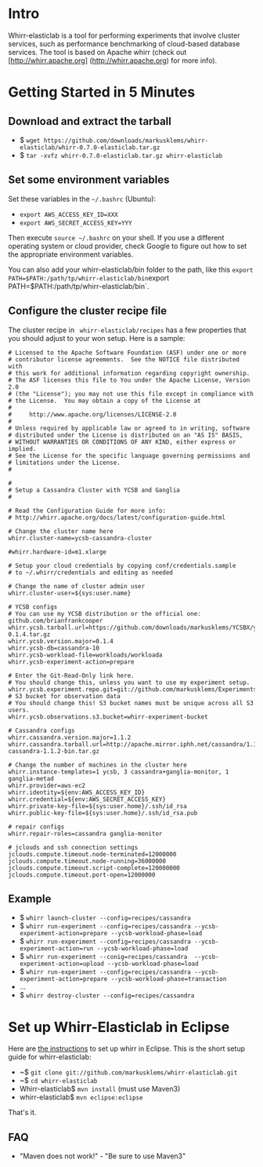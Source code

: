 Intro
=====
Whirr-elasticlab is a tool for performing experiments that involve cluster services, such as performance benchmarking of cloud-based database services.
The tool is based on Apache whirr (check out [http://whirr.apache.org] (http://whirr.apache.org) for more info).


Getting Started in 5 Minutes
====

Download and extract the tarball
----
* $ `wget https://github.com/downloads/markusklems/whirr-elasticlab/whirr-0.7.0-elasticlab.tar.gz`
* $ `tar -xvfz whirr-0.7.0-elasticlab.tar.gz whirr-elasticlab`

Set some environment variables
----
Set these variables in the `~/.bashrc` (Ubuntu):
* `export AWS_ACCESS_KEY_ID=XXX`
* `export AWS_SECRET_ACCESS_KEY=YYY`

Then execute `source ~/.bashrc` on your shell.
If you use a different operating system or cloud provider, check Google to figure out how to set the appropriate environment variables.

You can also add your whirr-elasticlab/bin folder to the path, like this `export PATH=$PATH:/path/tp/whirr-elasticlab/bin`export PATH=$PATH:/path/tp/whirr-elasticlab/bin`.

Configure the cluster recipe file
----
The cluster recipe in ` whirr-elasticlab/recipes` has a few properties that you should adjust to your won setup. Here is a sample:

<pre><code># Licensed to the Apache Software Foundation (ASF) under one or more
# contributor license agreements.  See the NOTICE file distributed with
# this work for additional information regarding copyright ownership.
# The ASF licenses this file to You under the Apache License, Version 2.0
# (the "License"); you may not use this file except in compliance with
# the License.  You may obtain a copy of the License at
#
#     http://www.apache.org/licenses/LICENSE-2.0
#
# Unless required by applicable law or agreed to in writing, software
# distributed under the License is distributed on an "AS IS" BASIS,
# WITHOUT WARRANTIES OR CONDITIONS OF ANY KIND, either express or implied.
# See the License for the specific language governing permissions and
# limitations under the License.
#

#
# Setup a Cassandra Cluster with YCSB and Ganglia
# 

# Read the Configuration Guide for more info:
# http://whirr.apache.org/docs/latest/configuration-guide.html 

# Change the cluster name here
whirr.cluster-name=ycsb-cassandra-cluster

#whirr.hardware-id=m1.xlarge

# Setup your cloud credentials by copying conf/credentials.sample
# to ~/.whirr/credentials and editing as needed

# Change the name of cluster admin user
whirr.cluster-user=${sys:user.name}

# YCSB configs
# You can use my YCSB distribution or the official one: github.com/brianfrankcooper
whirr.ycsb.tarball.url=https://github.com/downloads/markusklems/YCSBX/ycsb-0.1.4.tar.gz
whirr.ycsb.version.major=0.1.4
whirr.ycsb-db=cassandra-10
whirr.ycsb-workload-file=workloads/workloada
whirr.ycsb-experiment-action=prepare

# Enter the Git-Read-Only link here.
# You should change this, unless you want to use my experiment setup.
whirr.ycsb.experiment.repo.git=git://github.com/markusklems/Experiments.git
# S3 bucket for observation data
# You should change this! S3 bucket names must be unique across all S3 users.
whirr.ycsb.observations.s3.bucket=whirr-experiment-bucket

# Cassandra configs
whirr.cassandra.version.major=1.1.2
whirr.cassandra.tarball.url=http://apache.mirror.iphh.net/cassandra/1.1.2/apache-cassandra-1.1.2-bin.tar.gz

# Change the number of machines in the cluster here
whirr.instance-templates=1 ycsb, 3 cassandra+ganglia-monitor, 1 ganglia-metad
whirr.provider=aws-ec2
whirr.identity=${env:AWS_ACCESS_KEY_ID} 
whirr.credential=${env:AWS_SECRET_ACCESS_KEY}
whirr.private-key-file=${sys:user.home}/.ssh/id_rsa
whirr.public-key-file=${sys:user.home}/.ssh/id_rsa.pub

# repair configs
whirr.repair-roles=cassandra ganglia-monitor

# jclouds and ssh connection settings
jclouds.compute.timeout.node-terminated=12000000
jclouds.compute.timeout.node-running=36000000
jclouds.compute.timeout.script-complete=120000000
jclouds.compute.timeout.port-open=12000000
</code></pre>

Example
----
 * $ `whirr launch-cluster --config=recipes/cassandra`
 * $ `whirr run-experiment --config=recipes/cassandra --ycsb-experiment-action=prepare --ycsb-workload-phase=load`
 * $ `whirr run-experiment --config=recipes/cassandra --ycsb-experiment-action=run --ycsb-workload-phase=load`
 * $ `whirr run-experiment --conig=recipes/cassandra  --ycsb-experiment-action=upload --ycsb-workload-phase=load`
 * $ `whirr run-experiment --config=recipes/cassandra --ycsb-experiment-action=prepare --ycsb-workload-phase=transaction`
 * ...
 * $ `whirr destroy-cluster --config=recipes/cassandra`


Set up Whirr-Elasticlab in Eclipse
====
Here are [the instructions](https://cwiki.apache.org/confluence/display/WHIRR/How+To+Contribute) to set up whirr in Eclipse. This is the short setup guide for whirr-elasticlab:

 * ~$ `git clone git://github.com/markusklems/whirr-elasticlab.git`
 * ~$ `cd whirr-elasticlab`
 * Whirr-elasticlab$ `mvn install` (must use Maven3)
 * whirr-elasticlab$ `mvn eclipse:eclipse`

That's it.

 FAQ
 ----
 * "Maven does not work!" - "Be sure to use Maven3"
